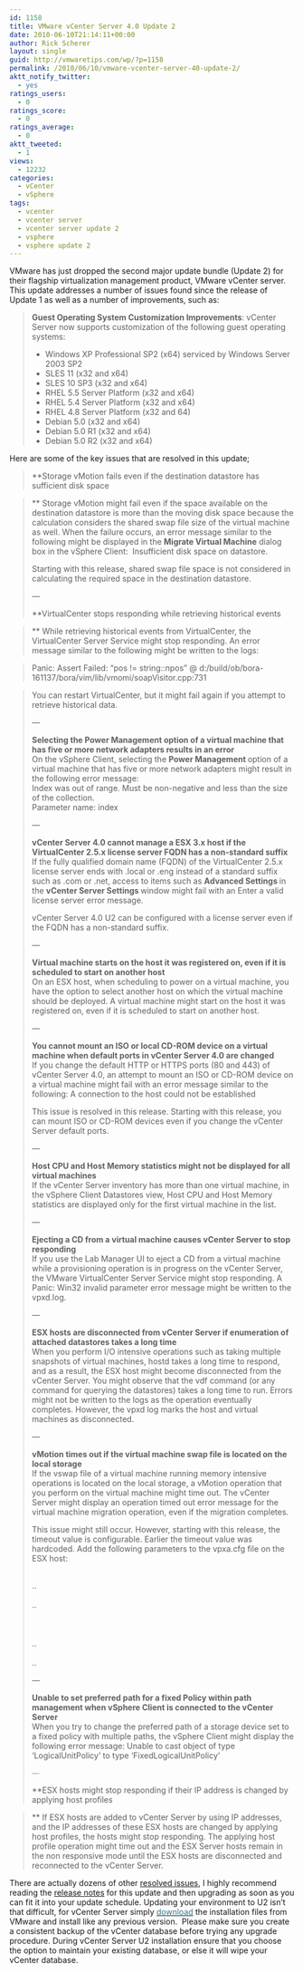 ```yaml
---
id: 1158
title: VMware vCenter Server 4.0 Update 2
date: 2010-06-10T21:14:11+00:00
author: Rick Scherer
layout: single
guid: http://vmwaretips.com/wp/?p=1158
permalink: /2010/06/10/vmware-vcenter-server-40-update-2/
aktt_notify_twitter:
  - yes
ratings_users:
  - 0
ratings_score:
  - 0
ratings_average:
  - 0
aktt_tweeted:
  - 1
views:
  - 12232
categories:
  - vCenter
  - vSphere
tags:
  - vcenter
  - vcenter server
  - vcenter server update 2
  - vsphere
  - vsphere update 2
---
```

VMware has just dropped the second major update bundle (Update 2) for their flagship virtualization management product, VMware vCenter server.  This update addresses a number of issues found since the release of Update 1 as well as a number of improvements, such as:

> **Guest Operating System Customization Improvements**: vCenter Server now supports customization of the following guest operating systems:
> 
>   * Windows XP Professional SP2 (x64) serviced by Windows Server 2003 SP2
>   * SLES 11 (x32 and x64)
>   * SLES 10 SP3 (x32 and x64)
>   * RHEL 5.5 Server Platform (x32 and x64)
>   * RHEL 5.4 Server Platform (x32 and x64)
>   * RHEL 4.8 Server Platform (x32 and 64)
>   * Debian 5.0 (x32 and x64)
>   * Debian 5.0 R1 (x32 and x64)
>   * Debian 5.0 R2 (x32 and x64)

Here are some of the key issues that are resolved in this update;

<!--more-->

> **Storage vMotion fails even if the destination datastore has sufficient disk space
  
>** Storage vMotion might fail even if the space available on the destination datastore is more than the moving disk space because the calculation considers the shared swap file size of the virtual machine as well. When the failure occurs, an error message similar to the following might be displayed in the **Migrate Virtual Machine** dialog box in the vSphere Client:  Insufficient disk space on datastore.
> 
> <p align="left">
>   Starting with this release, shared swap file space is not considered in calculating the required space in the destination datastore.
> </p>
> 
> <p align="left">
>   &#8212;
> </p>
> 
> **VirtualCenter stops responding while retrieving historical events
  
>** While retrieving historical events from VirtualCenter, the VirtualCenter Server Service might stop responding. An error message similar to the following might be written to the logs:
  
> Panic: Assert Failed: &#8220;pos != string::npos&#8221; @ d:/build/ob/bora-161137/bora/vim/lib/vmomi/soapVisitor.cpp:731
  
> You can restart VirtualCenter, but it might fail again if you attempt to retrieve historical data.
> 
> &#8212;
> 
> <p align="left">
>   <strong>Selecting the Power Management option of a virtual machine that has five or more network adapters results in an error<br /> </strong>On the vSphere Client, selecting the <strong>Power Management </strong>option of a virtual machine that has five or more network adapters might result in the following error message:<br /> Index was out of range. Must be non-negative and less than the size of the collection.<br /> Parameter name: index
> </p>
> 
> <p align="left">
>   &#8212;
> </p>
> 
> <p align="left">
>   <strong>vCenter Server 4.0 cannot manage a ESX 3.x host if the VirtualCenter 2.5.x license server FQDN has a non-standard suffix<br /> </strong>If the fully qualified domain name (FQDN) of the VirtualCenter 2.5.x license server ends with .local or .eng instead of a standard suffix such as .com or .net, access to items such as <strong>Advanced Settings </strong>in the <strong>vCenter Server Settings </strong>window might fail with an Enter a valid license server error message.
> </p>
> 
> vCenter Server 4.0 U2 can be configured with a license server even if the FQDN has a non-standard suffix.
> 
> <p align="left">
>   &#8212;
> </p>
> 
> <p align="left">
>   <strong>Virtual machine starts on the host it was registered on, even if it is scheduled to start on another host<br /> </strong>On an ESX host, when scheduling to power on a virtual machine, you have the option to select another host on which the virtual machine should be deployed. A virtual machine might start on the host it was registered on, even if it is scheduled to start on another host.
> </p>
> 
> <p align="left">
>   &#8212;
> </p>
> 
> <p align="left">
>   <strong>You cannot mount an ISO or local CD-ROM device on a virtual machine when default ports in vCenter Server 4.0 are changed</strong><br /> If you change the default HTTP or HTTPS ports (80 and 443) of vCenter Server 4.0, an attempt to mount an ISO or CD-ROM device on a virtual machine might fail with an error message similar to the following: A connection to the host could not be established
> </p>
> 
> <p align="left">
>   This issue is resolved in this release. Starting with this release, you can mount ISO or CD-ROM devices even if you change the vCenter Server default ports.
> </p>
> 
> <p align="left">
>   &#8212;
> </p>
> 
> <p align="left">
>   <strong>Host CPU and Host Memory statistics might not be displayed for all virtual machines<br /> </strong>If the vCenter Server inventory has more than one virtual machine, in the vSphere Client Datastores view, Host CPU and Host Memory statistics are displayed only for the first virtual machine in the list.
> </p>
> 
> <p align="left">
>   &#8212;
> </p>
> 
> <p align="left">
>   <strong>Ejecting a CD from a virtual machine causes vCenter Server to stop responding<br /> </strong>If you use the Lab Manager UI to eject a CD from a virtual machine while a provisioning operation is in progress on the vCenter Server, the VMware VirtualCenter Server Service might stop responding. A Panic: Win32 invalid parameter error message might be written to the vpxd.log.
> </p>
> 
> <p align="left">
>   &#8212;
> </p>
> 
> <p align="left">
>   <strong>ESX hosts are disconnected from vCenter Server if enumeration of attached datastores takes a long time<br /> </strong>When you perform I/O intensive operations such as taking multiple snapshots of virtual machines, hostd takes a long time to respond, and as a result, the ESX host might become disconnected from the vCenter Server. You might observe that the vdf command (or any command for querying the datastores) takes a long time to run. Errors might not be written to the logs as the operation eventually completes. However, the vpxd log marks the host and virtual machines as disconnected.
> </p>
> 
> <p align="left">
>   &#8212;
> </p>
> 
> <p align="left">
>   <strong>vMotion times out if the virtual machine swap file is located on the local storage<br /> </strong>If the vswap file of a virtual machine running memory intensive operations is located on the local storage, a vMotion operation that you perform on the virtual machine might time out. The vCenter Server might display an operation timed out error message for the virtual machine migration operation, even if the migration completes.
> </p>
> 
> <p align="left">
>   This issue might still occur. However, starting with this release, the timeout value is configurable. Earlier the timeout value was hardcoded. Add the following parameters to the vpxa.cfg file on the ESX host:
> </p>
> 
> <p align="left">
>   <config><br /> ..<br /> <vpxa><br /> ..<br /> <vmotion><br /> <vmIdAcquireTimeout><New timeout value in seconds></vmIdAcquireTimeout><br /> </vmotion><br /> ..<br /> </vpxa><br /> ..<br /> </config>
> </p>
> 
> <p align="left">
>   &#8212;
> </p>
> 
> <p align="left">
>   <strong>Unable to set preferred path for a fixed Policy within path management when vSphere Client is connected to the vCenter Server<br /> </strong>When you try to change the preferred path of a storage device set to a fixed policy with multiple paths, the vSphere Client might display the following error message: Unable to cast object of type &#8216;LogicalUnitPolicy&#8217; to type &#8216;FixedLogicalUnitPolicy&#8217;
> </p>
> 
> <div>
>   <span style="font-family: Corbel; font-size: small;"><span style="font-family: Corbel; font-size: small;">&#8212;</span></span>
> </div>
> 
> **ESX hosts might stop responding if their IP address is changed by applying host profiles
  
>** If ESX hosts are added to vCenter Server by using IP addresses, and the IP addresses of these ESX hosts are changed by applying host profiles, the hosts might stop responding. The applying host profile operation might time out and the ESX Server hosts remain in the non responsive mode until the ESX hosts are disconnected and reconnected to the vCenter Server.

<p align="left">
  There are actually dozens of other <a href="http://www.vmware.com/support/vsphere4/doc/vsp_vc40_u2_rel_notes.html#resolvedissues" target="_blank">resolved issues</a>, I highly recommend reading the <a href="http://www.vmware.com/support/vsphere4/doc/vsp_vc40_u2_rel_notes.html" target="_blank">release notes</a> for this update and then upgrading as soon as you can fit it into your update schedule. Updating your environment to U2 isn’t that difficult, for vCenter Server simply <a href="http://downloads.vmware.com/d/info/datacenter_downloads/vmware_vsphere_4/4" target="_blank"><span style="color: #40748c;">download</span></a> the installation files from VMware and install like any previous version.  Please make sure you create a consistent backup of the vCenter database before trying any upgrade procedure. During vCenter Server U2 installation ensure that you choose the option to maintain your existing database, or else it will wipe your vCenter database.
</p>